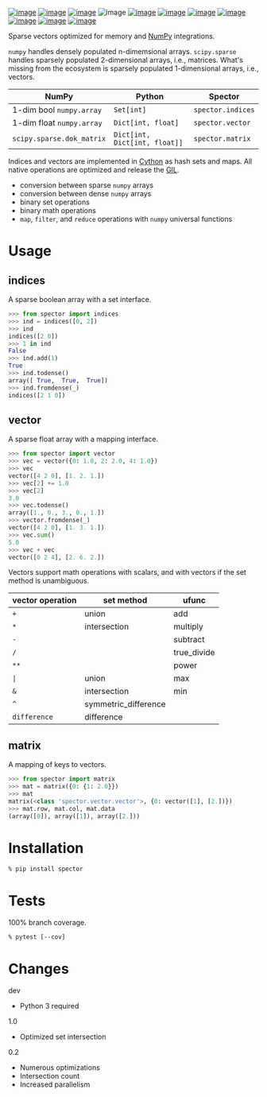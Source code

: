 [![image](https://img.shields.io/pypi/v/spector.svg)](https://pypi.org/project/spector/)
[![image](https://img.shields.io/pypi/pyversions/spector.svg)](https://python3statement.org)
[![image](https://pepy.tech/badge/spector)](https://pepy.tech/project/spector)
![image](https://img.shields.io/pypi/status/spector.svg)
[![image](https://img.shields.io/travis/coady/spector.svg)](https://travis-ci.org/coady/spector)
[![image](https://img.shields.io/codecov/c/github/coady/spector.svg)](https://codecov.io/github/coady/spector)
[![image](https://readthedocs.org/projects/spector/badge)](https://spector.readthedocs.io)
[![image](https://requires.io/github/coady/spector/requirements.svg)](https://requires.io/github/coady/spector/requirements/)
[![image](https://api.codeclimate.com/v1/badges/6ffbd68facb9ef4acfef/maintainability)](https://codeclimate.com/github/coady/spector/maintainability)
[![image](https://img.shields.io/badge/code%20style-black-000000.svg)](https://pypi.org/project/black/)
[![image](http://mypy-lang.org/static/mypy_badge.svg)](http://mypy-lang.org/)

Sparse vectors optimized for memory and [NumPy](http://www.numpy.org) integrations.

`numpy` handles densely populated n-dimemsional arrays.
`scipy.sparse` handles sparsely populated 2-dimensional arrays, i.e., matrices.
What's missing from the ecosystem is sparsely populated 1-dimensional arrays, i.e., vectors.

NumPy | Python | Spector
----- | ------ | -------
1-dim bool `numpy.array` | `Set[int]` | `spector.indices`
1-dim float `numpy.array` | `Dict[int, float]` | `spector.vector`
`scipy.sparse.dok_matrix` | `Dict[int, Dict[int, float]]` | `spector.matrix`

Indices and vectors are implemented in [Cython](https://cython.org) as hash sets and maps.
All native operations are optimized and release the [GIL](https://docs.python.org/3/glossary.html#term-global-interpreter-lock).
* conversion between sparse `numpy` arrays
* conversion between dense `numpy` arrays
* binary set operations
* binary math operations
* `map`, `filter`, and `reduce` operations with `numpy` universal functions

# Usage
## indices
A sparse boolean array with a set interface.

```python
>>> from spector import indices
>>> ind = indices([0, 2])
>>> ind
indices([2 0])
>>> 1 in ind
False
>>> ind.add(1)
True
>>> ind.todense()
array([ True,  True,  True])
>>> ind.fromdense(_)
indices([2 1 0])
```

## vector
A sparse float array with a mapping interface.

```python
>>> from spector import vector
>>> vec = vector({0: 1.0, 2: 2.0, 4: 1.0})
>>> vec
vector([4 2 0], [1. 2. 1.])
>>> vec[2] += 1.0
>>> vec[2]
3.0
>>> vec.todense()
array([1., 0., 3., 0., 1.])
>>> vector.fromdense(_)
vector([4 2 0], [1. 3. 1.])
>>> vec.sum()
5.0
>>> vec + vec
vector([0 2 4], [2. 6. 2.])
```

Vectors support math operations with scalars, and with vectors if the set method is unambiguous.

vector operation | set method | ufunc
---------------- | ---------- | -----
`+` | union | add
`*` | intersection | multiply
`-` | | subtract
`/` | | true_divide
`**` | | power
`\|` | union | max
`&` | intersection | min
`^` | symmetric_difference |
`difference` | difference |

## matrix
A mapping of keys to vectors.

```python
>>> from spector import matrix
>>> mat = matrix({0: {1: 2.0}})
>>> mat
matrix(<class 'spector.vector.vector'>, {0: vector([1], [2.])})
>>> mat.row, mat.col, mat.data
(array([0]), array([1]), array([2.]))
```

# Installation

```console
% pip install spector
```

# Tests
100% branch coverage.

```console
% pytest [--cov]
```

# Changes
dev
* Python 3 required

1.0
* Optimized set intersection

0.2
* Numerous optimizations
* Intersection count
* Increased parallelism
